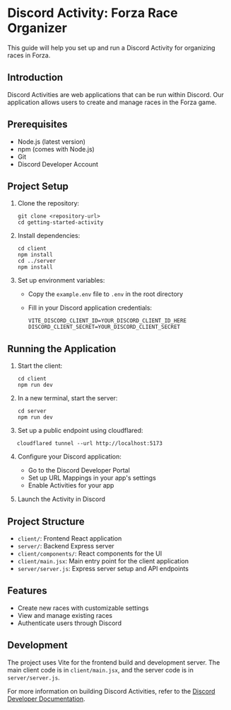 # Discord Activity: Forza Race Organizer

This guide will help you set up and run a Discord Activity for organizing races in Forza.

## Introduction

Discord Activities are web applications that can be run within Discord. Our application allows users to create and manage races in the Forza game.

## Prerequisites

- Node.js (latest version)
- npm (comes with Node.js)
- Git
- Discord Developer Account

## Project Setup

1. Clone the repository:

   ```
   git clone <repository-url>
   cd getting-started-activity
   ```

2. Install dependencies:

   ```
   cd client
   npm install
   cd ../server
   npm install
   ```

3. Set up environment variables:
   - Copy the `example.env` file to `.env` in the root directory
   - Fill in your Discord application credentials:

     ```
     VITE_DISCORD_CLIENT_ID=YOUR_DISCORD_CLIENT_ID_HERE
     DISCORD_CLIENT_SECRET=YOUR_DISCORD_CLIENT_SECRET
     ```

## Running the Application

1. Start the client:

   ```
   cd client
   npm run dev
   ```

2. In a new terminal, start the server:

   ```
   cd server
   npm run dev
   ```

3. Set up a public endpoint using cloudflared:

```
   cloudflared tunnel --url http://localhost:5173
```

4. Configure your Discord application:
   - Go to the Discord Developer Portal
   - Set up URL Mappings in your app's settings
   - Enable Activities for your app

5. Launch the Activity in Discord

## Project Structure

- `client/`: Frontend React application
- `server/`: Backend Express server
- `client/components/`: React components for the UI
- `client/main.jsx`: Main entry point for the client application
- `server/server.js`: Express server setup and API endpoints

## Features

- Create new races with customizable settings
- View and manage existing races
- Authenticate users through Discord

## Development

The project uses Vite for the frontend build and development server. The main client code is in `client/main.jsx`, and the server code is in `server/server.js`.

For more information on building Discord Activities, refer to the [Discord Developer Documentation](https://discord.com/developers/docs/activities/overview).
